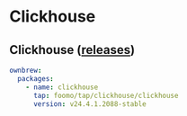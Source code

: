 # Clickhouse

## Clickhouse ([releases](https://github.com/ClickHouse/ClickHouse/releases))

```yaml
ownbrew:
  packages:
    - name: clickhouse
      tap: foomo/tap/clickhouse/clickhouse
      version: v24.4.1.2088-stable
```
